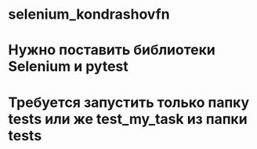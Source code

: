 # selenium_kondrashovfn
# Нужно поставить библиотеки Selenium и pytest
# Требуется запустить только папку tests или же test_my_task из папки tests
